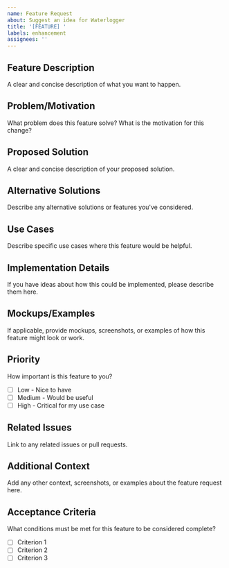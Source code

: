 ```yaml
---
name: Feature Request
about: Suggest an idea for Waterlogger
title: '[FEATURE] '
labels: enhancement
assignees: ''
---
```


## Feature Description
A clear and concise description of what you want to happen.

## Problem/Motivation
What problem does this feature solve? What is the motivation for this change?

## Proposed Solution
A clear and concise description of your proposed solution.

## Alternative Solutions
Describe any alternative solutions or features you've considered.

## Use Cases
Describe specific use cases where this feature would be helpful.

## Implementation Details
If you have ideas about how this could be implemented, please describe them here.

## Mockups/Examples
If applicable, provide mockups, screenshots, or examples of how this feature might look or work.

## Priority
How important is this feature to you?
- [ ] Low - Nice to have
- [ ] Medium - Would be useful
- [ ] High - Critical for my use case

## Related Issues
Link to any related issues or pull requests.

## Additional Context
Add any other context, screenshots, or examples about the feature request here.

## Acceptance Criteria
What conditions must be met for this feature to be considered complete?
- [ ] Criterion 1
- [ ] Criterion 2
- [ ] Criterion 3